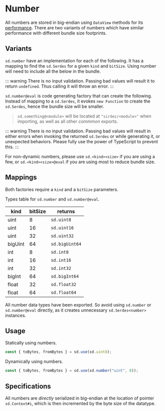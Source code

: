 # Number

All numbers are stored in big-endian using `DataView` methods for its [performance](https://v8.dev/blog/dataview). There are two variants of numbers which have similar performance with different bundle size footprints.

## Variants

`sd.number` have an implementation for each of the following. It has a mapping to find the `sd.Serdes` for a given `kind` and `bitSize`. Using number will need to include all the below in the bundle.

::: warning
There is no input validation. Passing bad values will result it to return `undefined`. Thus calling it will throw an error.
:::

`sd.number@eval` is code generating factory that can create the following. Instead of mapping to a `sd.Serdes`, it evokes `new Function` to create the `sd.Serdes`, hence the bundle size will be smaller.

> `sd.something@<module>` will be located at `"sirdez/<module>"` when importing, as well as all other _commmon_ exports.

::: warning
There is no input validation. Passing bad values will result in either errors when invoking the returned `sd.Serdes` or while generating it, or unexpected behaviors. Please fully use the power of TypeScript to prevent this.
:::

For non-dynamic numbers, please use `sd.<kind><size>` if you are using a few, or `sd.<kind><size>@eval`
if you are using most to reduce bundle size.

## Mappings

Both factories require a `kind` and a `bitSize` parameters.

Types table for `sd.number` and `sd.number@eval`.

| kind    | bitSize | returns        |
| ------- | ------- | -------------- |
| uint    | 8       | `sd.uint8`     |
| uint    | 16      | `sd.uint16`    |
| uint    | 32      | `sd.uint32`    |
| bigUint | 64      | `sd.bigUint64` |
| int     | 8       | `sd.int8`      |
| int     | 16      | `sd.int16`     |
| int     | 32      | `sd.int32`     |
| bigInt  | 64      | `sd.bigInt64`  |
| float   | 32      | `sd.float32`   |
| float   | 64      | `sd.float64`   |

All number data types have been exported. So avoid using `sd.number` or `sd.number@eval`
directly, as it creates unnecessary `sd.Serdes<number>` instances.

## Usage

Statically using numbers.

```ts
const { toBytes, fromBytes } = sd.use(sd.uint8);
```

Dynamically using numbers.

```ts
const { toBytes, fromBytes } = sd.use(sd.number("uint", 8));
```

## Specifications

All numbers are _directly_ serialized in big-endian at the location of pointer `sd.Context#i`, which
is then incremented by the byte size of the datatype.
